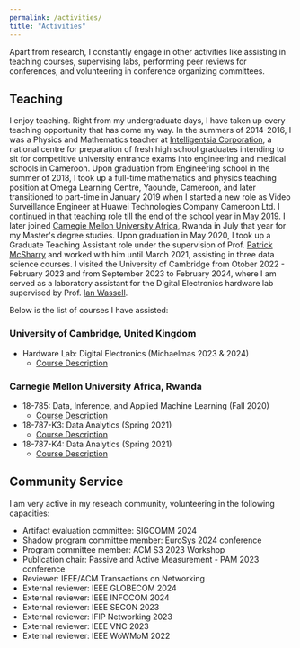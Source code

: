 ```yaml
---
permalink: /activities/
title: "Activities"
---
```

Apart from research, I constantly engage in other activities like assisting in teaching courses, supervising labs, performing peer reviews for conferences, and volunteering in conference organizing committees. 

## Teaching

I enjoy teaching. Right from my undergraduate days, I have taken up every teaching
opportunity that has come my way. In the summers of 2014-2016, I was a Physics and Mathematics
teacher at [Intelligentsia Corporation](https://intelligentsiacorporation.cm/), a national centre 
for preparation of fresh high school graduates intending to sit for competitive university entrance exams
into engineering and medical schools in Cameroon. Upon graduation from Engineering school in the summer of 2018,
I took up a full-time mathematics and physics teaching position at Omega Learning Centre, Yaounde, Cameroon, and later transitioned to part-time in January 2019 when I started a new role as Video Surveillance Engineer at Huawei Technologies Company Cameroon Ltd. I continued in that teaching role till the end of the school 
year in May 2019. I later joined [Carnegie Mellon University Africa](https://www.africa.engineering.cmu.edu/), Rwanda in July that year for my Master's degree studies. Upon graduation in May 2020, I took up a Graduate Teaching Assistant role under the supervision of Prof. [Patrick McSharry](https://www.mcsharry.net/) and worked with him until March 2021, assisting in three data science courses. I visited the University of Cambridge from Otober 2022 - February 2023 and from September 2023 to February 2024, where I am served as a laboratory assistant for the Digital Electronics hardware lab supervised by Prof. [Ian Wassell](https://www.cst.cam.ac.uk/people/ijw24).

Below is the list of courses I have assisted:
### University of Cambridge, United Kingdom
- Hardware Lab: Digital Electronics (Michaelmas 2023 & 2024)
    - [Course Description](https://www.cl.cam.ac.uk/teaching/2223/DigElec/)

### Carnegie Mellon University Africa, Rwanda
- 18-785: Data, Inference, and Applied Machine Learning (Fall 2020)
    - [Course Description](https://www.africa.engineering.cmu.edu/academics/courses/18-785.html)
- 18-787-K3: Data Analytics (Spring 2021)
    - [Course Description](https://www.africa.engineering.cmu.edu/academics/courses/18-787-K3.html)
- 18-787-K4: Data Analytics (Spring 2021)
    - [Course Description](https://www.africa.engineering.cmu.edu/academics/courses/18-788-K4.html)

## Community Service

I am very active in my reseach community, volunteering in the following capacities:
- Artifact evaluation committee: SIGCOMM 2024
- Shadow program committee member: EuroSys 2024 conference
- Program committee member: ACM S3 2023 Workshop
- Publication chair: Passive and Active Measurement - PAM 2023 conference
- Reviewer: IEEE/ACM Transactions on Networking
- External reviewer: IEEE GLOBECOM 2024
- External reviewer: IEEE INFOCOM 2024
- External reviewer: IEEE SECON 2023
- External reviewer: IFIP Networking 2023
- External reviewer: IEEE VNC 2023
- External reviewer: IEEE WoWMoM 2022

